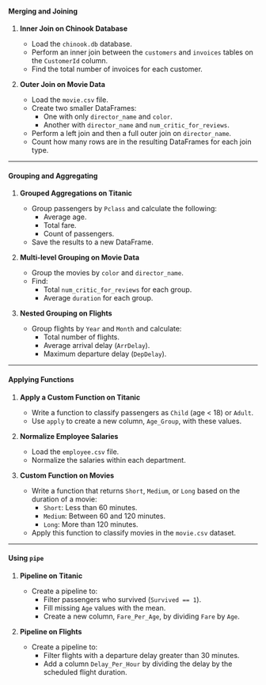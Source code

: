 #### **Merging and Joining**

1. **Inner Join on Chinook Database**

   - Load the `chinook.db` database.
   - Perform an inner join between the `customers` and `invoices` tables on the `CustomerId` column.
   - Find the total number of invoices for each customer.
2. **Outer Join on Movie Data**

   - Load the `movie.csv` file.
   - Create two smaller DataFrames:
     - One with only `director_name` and `color`.
     - Another with `director_name` and `num_critic_for_reviews`.
   - Perform a left join and then a full outer join on `director_name`.
   - Count how many rows are in the resulting DataFrames for each join type.

---

#### **Grouping and Aggregating**

1. **Grouped Aggregations on Titanic**

   - Group passengers by `Pclass` and calculate the following:
     - Average age.
     - Total fare.
     - Count of passengers.
   - Save the results to a new DataFrame.
2. **Multi-level Grouping on Movie Data**

   - Group the movies by `color` and `director_name`.
   - Find:
     - Total `num_critic_for_reviews` for each group.
     - Average `duration` for each group.
3. **Nested Grouping on Flights**

   - Group flights by `Year` and `Month` and calculate:
     - Total number of flights.
     - Average arrival delay (`ArrDelay`).
     - Maximum departure delay (`DepDelay`).

---

#### **Applying Functions**

1. **Apply a Custom Function on Titanic**

   - Write a function to classify passengers as `Child` (age < 18) or `Adult`.
   - Use `apply` to create a new column, `Age_Group`, with these values.
2. **Normalize Employee Salaries**

   - Load the `employee.csv` file.
   - Normalize the salaries within each department.
3. **Custom Function on Movies**

   - Write a function that returns `Short`, `Medium`, or `Long` based on the duration of a movie:
     - `Short`: Less than 60 minutes.
     - `Medium`: Between 60 and 120 minutes.
     - `Long`: More than 120 minutes.
   - Apply this function to classify movies in the `movie.csv` dataset.

---

#### **Using `pipe`**

1. **Pipeline on Titanic**

   - Create a pipeline to:
     - Filter passengers who survived (`Survived == 1`).
     - Fill missing `Age` values with the mean.
     - Create a new column, `Fare_Per_Age`, by dividing `Fare` by `Age`.
2. **Pipeline on Flights**

   - Create a pipeline to:
     - Filter flights with a departure delay greater than 30 minutes.
     - Add a column `Delay_Per_Hour` by dividing the delay by the scheduled flight duration.
